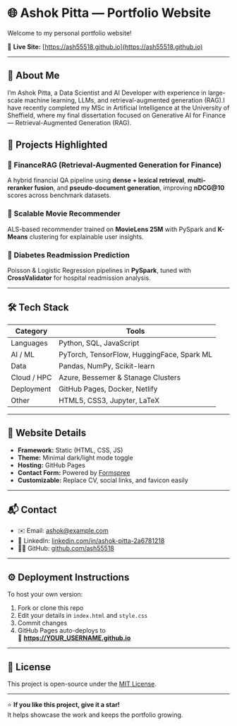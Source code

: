 # 🌐 Ashok Pitta — Portfolio Website

Welcome to my personal portfolio website!  

🔗 **Live Site:** [https://ash55518.github.io](https://ash55518.github.io)

---

## 🧠 About Me
I’m Ashok Pitta, a Data Scientist and AI Developer with experience in large-scale machine learning, LLMs, and retrieval-augmented generation (RAG).I have recently completed my MSc in Artificial Intelligence at the University of Sheffield, where my final dissertation focused on Generative AI for Finance — Retrieval-Augmented Generation (RAG).

## 🚀 Projects Highlighted
### 🔹 FinanceRAG (Retrieval-Augmented Generation for Finance)
A hybrid financial QA pipeline using **dense + lexical retrieval**, **multi-reranker fusion**, and **pseudo-document generation**, improving **nDCG@10** scores across benchmark datasets.

### 🔹 Scalable Movie Recommender
ALS-based recommender trained on **MovieLens 25M** with PySpark and **K-Means** clustering for explainable user insights.

### 🔹 Diabetes Readmission Prediction
Poisson & Logistic Regression pipelines in **PySpark**, tuned with **CrossValidator** for hospital readmission analysis.

---

## 🛠️ Tech Stack
| Category | Tools |
|-----------|-------|
| Languages | Python, SQL, JavaScript |
| AI / ML | PyTorch, TensorFlow, HuggingFace, Spark ML |
| Data | Pandas, NumPy, Scikit-learn |
| Cloud / HPC | Azure, Bessemer & Stanage Clusters |
| Deployment | GitHub Pages, Docker, Netlify |
| Other | HTML5, CSS3, Jupyter, LaTeX |

---

## 🎨 Website Details
- **Framework:** Static (HTML, CSS, JS)
- **Theme:** Minimal dark/light mode toggle
- **Hosting:** GitHub Pages
- **Contact Form:** Powered by [Formspree](https://formspree.io/)
- **Customizable:** Replace CV, social links, and favicon easily

---

## 📬 Contact
- ✉️ Email: [ashok@example.com](mailto:ashok@example.com)  
- 💼 LinkedIn: [linkedin.com/in/ashok-pitta-2a6781218](https://www.linkedin.com/in/ashok-pitta-2a6781218/)  
- 🧑‍💻 GitHub: [github.com/ash55518](https://github.com/ash55518)

---

## ⚙️ Deployment Instructions
To host your own version:
1. Fork or clone this repo  
2. Edit your details in `index.html` and `style.css`  
3. Commit changes  
4. GitHub Pages auto-deploys to  
   🔗 **https://YOUR_USERNAME.github.io**

---

## 🪪 License
This project is open-source under the [MIT License](LICENSE).

---

⭐ **If you like this project, give it a star!**  
It helps showcase the work and keeps the portfolio growing.
